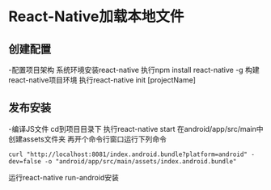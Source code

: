 # React-Native加载本地文件
## 创建配置

-配置项目架构
系统环境安装react-native
执行npm install react-native -g
构建react-native项目环境
执行react-native init [projectName]

## 发布安装
-编译JS文件
cd到项目目录下
执行react-native start
在android/app/src/main中创建assets文件夹
再开个命令行窗口运行下列命令
```base
curl "http://localhost:8081/index.android.bundle?platform=android" -dev=false -o "android/app/src/main/assets/index.android.bundle"
```
运行react-native run-android安装
